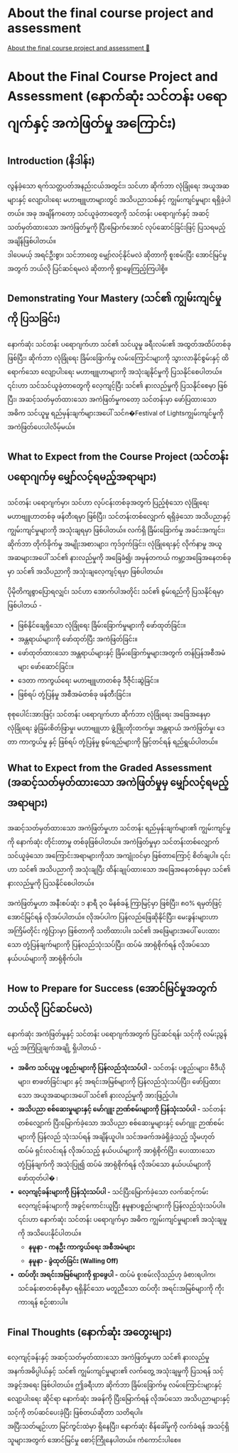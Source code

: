 # About the final course project and assessment

[About the final course project and assessment 🔗](https://www.coursera.org/learn/cybersecurity-threat-vectors-and-mitigation/supplement/Z9Fej/about-the-final-course-project-and-assessment)

# About the Final Course Project and Assessment (နောက်ဆုံး သင်တန်း ပရောဂျက်နှင့် အကဲဖြတ်မှု အကြောင်း)

## Introduction (နိဒါန်း)

လွန်ခဲ့သော ရက်သတ္တပတ်အနည်းငယ်အတွင်း၊ သင်ဟာ ဆိုက်ဘာ လုံခြုံရေး အယူအဆများနှင့် လျော့ပါးရေး မဟာဗျူဟာများတွင် အသိပညာသစ်နှင့် ကျွမ်းကျင်မှုများ ရရှိခဲ့ပါတယ်။ အခု အချိန်ကတော့ သင်ယူခဲ့တာတွေကို သင်တန်း ပရောဂျက်နှင့် အဆင့်သတ်မှတ်ထားသော အကဲဖြတ်မှုကို ပြီးမြောက်အောင် လုပ်ဆောင်ခြင်းဖြင့် ပြသရမည့် အချိန်ဖြစ်ပါတယ်။  
ဒါပေမယ့် အရင်ဦးစွာ၊ သင်ဘာတွေ မျှော်လင့်နိုင်မလဲ ဆိုတာကို စူးစမ်းပြီး အောင်မြင်မှုအတွက် ဘယ်လို ပြင်ဆင်ရမလဲ ဆိုတာကို ရှာဖွေကြည့်ကြပါစို့။

## Demonstrating Your Mastery (သင်၏ ကျွမ်းကျင်မှုကို ပြသခြင်း)

နောက်ဆုံး သင်တန်း ပရောဂျက်ဟာ သင်၏ သင်ယူမှု ခရီးလမ်း၏ အထွတ်အထိပ်တစ်ခု ဖြစ်ပြီး၊ ဆိုက်ဘာ လုံခြုံရေး ခြိမ်းခြောက်မှု လမ်းကြောင်းများကို သွားလာနိုင်စွမ်းနှင့် ထိရောက်သော လျော့ပါးရေး မဟာဗျူဟာများကို အသုံးချနိုင်မှုကို ပြသနိုင်စေပါတယ်။ ၎င်းဟာ သင်သင်ယူခဲ့တာတွေကို လေ့ကျင့်ပြီး သင်၏ နားလည်မှုကို ပြသနိုင်စေမှာ ဖြစ်ပြီး၊ အဆင့်သတ်မှတ်ထားသော အကဲဖြတ်မှုကတော့ သင်တန်းမှာ ဖော်ပြထားသော အဓိက သင်ယူမှု ရည်မှန်းချက်များအပေါ် သင်ၐ�Festival of Lightsကျွမ်းကျင်မှုကို အကဲဖြတ်ပေးပါလိမ့်မယ်။

## What to Expect from the Course Project (သင်တန်း ပရောဂျက်မှ မျှော်လင့်ရမည့်အရာများ)

သင်တန်း ပရောဂျက်မှာ၊ သင်ဟာ လုပ်ငန်းတစ်ခုအတွက် ပြည့်စုံသော လုံခြုံရေး မဟာဗျူဟာတစ်ခု ဖန်တီးရမှာ ဖြစ်ပြီး၊ သင်တန်းတစ်လျှောက် ရရှိခဲ့သော အသိပညာနှင့် ကျွမ်းကျင်မှုများကို အသုံးချရမှာ ဖြစ်ပါတယ်။ လက်ရှိ ခြိမ်းခြောက်မှု အခင်းအကျင်း၊ ဆိုက်ဘာ တိုက်ခိုက်မှု အမျိုးအစားများ၊ ကုဒ်ဝှက်ခြင်း၊ လုံခြုံရေးနှင့် လိုက်နာမှု အယူအဆများအပေါ် သင်၏ နားလည်မှုကို အခြေခံ၍၊ အမှန်တကယ် ကမ္ဘာ့အခြေအနေတစ်ခုမှာ သင်၏ အသိပညာကို အသုံးချလေ့ကျင့်ရမှာ ဖြစ်ပါတယ်။

ပိုမိုတိကျစွာပြောရလျှင်၊ သင်ဟာ အောက်ပါအတိုင်း သင်၏ စွမ်းရည်ကို ပြသနိုင်ရမှာ ဖြစ်ပါတယ် -

- ဖြစ်နိုင်ချေရှိသော လုံခြုံရေး ခြိမ်းခြောက်မှုများကို ဖော်ထုတ်ခြင်း။
- အန္တရာယ်များကို ဖော်ထုတ်ပြီး အကဲဖြတ်ခြင်း။
- ဖော်ထုတ်ထားသော အန္တရာယ်များနှင့် ခြိမ်းခြောက်မှုများအတွက် တန်ပြန်အစီအမံများ ဖော်ဆောင်ခြင်း။
- ဒေတာ ကာကွယ်ရေး မဟာဗျူဟာတစ်ခု ဒီဇိုင်းဆွဲခြင်း။
- ဖြစ်ရပ် တုံ့ပြန်မှု အစီအမံတစ်ခု ဖန်တီးခြင်း။

စုစုပေါင်းအားဖြင့်၊ သင်တန်း ပရောဂျက်ဟာ ဆိုက်ဘာ လုံခြုံရေး အခြေအနေမှာ လုံခြုံရေး ခွဲခြမ်းစိတ်ဖြာမှု၊ မဟာဗျူဟာ ဖွံ့ဖြိုးတိုးတက်မှု၊ အန္တရာယ် အကဲဖြတ်မှု၊ ဒေတာ ကာကွယ်မှု နှင့် ဖြစ်ရပ် တုံ့ပြန်မှု စွမ်းရည်များကို မြှင့်တင်ရန် ရည်ရွယ်ပါတယ်။

## What to Expect from the Graded Assessment (အဆင့်သတ်မှတ်ထားသော အကဲဖြတ်မှုမှ မျှော်လင့်ရမည့်အရာများ)

အဆင့်သတ်မှတ်ထားသော အကဲဖြတ်မှုဟာ သင်တန်း ရည်မှန်းချက်များ၏ ကျွမ်းကျင်မှုကို နောက်ဆုံး တိုင်းတာမှု တစ်ခုဖြစ်ပါတယ်။ အကဲဖြတ်မှုမှာ သင်တန်းတစ်လျှောက် သင်ယူခဲ့သော အကြောင်းအရာများကိုသာ အကျုံးဝင်မှာ ဖြစ်တာကြောင့် စိတ်ချပါ။ ၎င်းဟာ သင်၏ အသိပညာကို အသုံးချပြီး ထိန်းချုပ်ထားသော အခြေအနေတစ်ခုမှာ သင်၏ နားလည်မှုကို ပြသနိုင်စေပါတယ်။

အကဲဖြတ်မှုဟာ အနီးစပ်ဆုံး ၁ နာရီ ၃၀ မိနစ်ခန့် ကြာမြင့်မှာ ဖြစ်ပြီး၊ ၈၀% ရမှတ်ဖြင့် အောင်မြင်ရန် လိုအပ်ပါတယ်။ လိုအပ်ပါက ပြန်လည်ဖြေဆိုနိုင်ပြီး၊ မေးခွန်းများဟာ အကြိမ်တိုင်း ကွဲပြားမှာ ဖြစ်တာကို သတိထားပါ။ သင်၏ အဖြေများအပေါ် ပေးထားသော တုံ့ပြန်ချက်များကို ပြန်လည်သုံးသပ်ပြီး၊ ထပ်မံ အာရုံစိုက်ရန် လိုအပ်သော နယ်ပယ်များကို အာရုံစိုက်ပါ။

## How to Prepare for Success (အောင်မြင်မှုအတွက် ဘယ်လို ပြင်ဆင်မလဲ)

နောက်ဆုံး အကဲဖြတ်မှုနှင့် သင်တန်း ပရောဂျက်အတွက် ပြင်ဆင်ရန်၊ သင့်ကို လမ်းညွှန်မည့် အကြံပြုချက်အချို့ ရှိပါတယ် -

- **အဓိက သင်ယူမှု ပစ္စည်းများကို ပြန်လည်သုံးသပ်ပါ -** သင်တန်း ပစ္စည်းများ၊ ဗီဒီယိုများ၊ စာဖတ်ခြင်းများ နှင့် အရင်းအမြစ်များကို ပြန်လည်သုံးသပ်ပြီး၊ ဖော်ပြထားသော အယူအဆများအပေါ် သင်၏ နားလည်မှုကို အားဖြည့်ပါ။
- **အသိပညာ စစ်ဆေးမှုများနှင့် မော်ဂျူး ဉာဏ်စမ်းများကို ပြန်သုံးသပ်ပါ -** သင်တန်းတစ်လျှောက် ပြီးမြောက်ခဲ့သော အသိပညာ စစ်ဆေးမှုများနှင့် မော်ဂျူး ဉာဏ်စမ်းများကို ပြန်လည် သုံးသပ်ရန် အချိန်ယူပါ။ သင်အခက်အခဲရှိခဲ့သည့် သို့မဟုတ် ထပ်မံ ရှင်းလင်းရန် လိုအပ်သည့် နယ်ပယ်များကို အာရုံစိုက်ပြီး၊ ပေးထားသော တုံ့ပြန်ချက်ကို အသုံးပြု၍ ထပ်မံ အာရုံစိုက်ရန် လိုအပ်သော နယ်ပယ်များကို ဖော်ထုတ်ပါ�।
- **လေ့ကျင့်ခန်းများကို ပြန်သုံးသပ်ပါ -** သင်ပြီးမြောက်ခဲ့သော လက်ဆင့်ကမ်း လေ့ကျင့်ခန်းများကို အခွင့်ကောင်းယူပြီး နမူနာပစ္စည်းများကို ပြန်လည်သုံးသပ်ပါ။ ၎င်းဟာ နောက်ဆုံး သင်တန်း ပရောဂျက်မှာ အဓိက ကျွမ်းကျင်မှုများ၏ အသုံးချမှုကို အသိပေးနိုင်ပါတယ်။
  - **နမူနာ - ကနဦး ကာကွယ်ရေး အစီအမံများ**
  - **နမူနာ - ခွဲထုတ်ခြင်း (Walling Off)**
- **ထပ်တိုး အရင်းအမြစ်များကို ရှာဖွေပါ -** ထပ်မံ စူးစမ်းလိုသည်ဟု ခံစားရပါက၊ သင်ခန်းစာတစ်ခုစီမှာ ရရှိနိုင်သော မတူညီသော ထပ်တိုး အရင်းအမြစ်များကို ကိုးကားရန် စဉ်းစားပါ။

## Final Thoughts (နောက်ဆုံး အတွေးများ)

လေ့ကျင့်ခန်းနှင့် အဆင့်သတ်မှတ်ထားသော အကဲဖြတ်မှုဟာ သင်၏ နားလည်မှု အနက်အဓိပ္ပါယ်နှင့် သင်၏ ကျွမ်းကျင်မှုများ၏ လက်တွေ့ အသုံးချမှုကို ပြသရန် သင့်အခွင့်အရေး ဖြစ်ပါတယ်။ ဤခရီးဟာ ဆိုက်ဘာ ခြိမ်းခြောက်မှု လမ်းကြောင်းများနှင့် လျော့ပါးရေး ဆိုင်ရာ နောက်ဆုံး အခန်ကို ပြီးမြောက်ရန် လိုအပ်သော အသိပညာများနှင့် သင့်ကို တပ်ဆင်ပေးခဲ့ပြီး ဖြစ်တယ်ဆိုတာ သတိရပါ။  
အပြီးသတ်မျဉ်းဟာ မြင်ကွင်းထဲမှာ ရှိနေပြီး၊ နောက်ဆုံး စိန်ခေါ်မှုကို လက်ခံရန် အသင့်ရှိသူများအတွက် အောင်မြင်မှု စောင့်ကြိုနေပါတယ်။ ကံကောင်းပါစေ။
